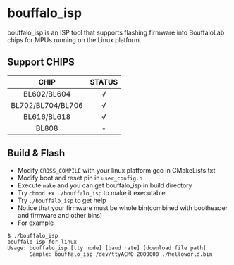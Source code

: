 # bouffalo_isp

bouffalo_isp is an ISP tool that supports flashing firmware into BouffaloLab chips for MPUs running on the Linux platform.

## Support CHIPS

|    CHIP        |   STATUS    |
|:--------------:|:-----------:|
|BL602/BL604     |   √         |
|BL702/BL704/BL706 | √         |
|BL616/BL618     |   √         |
|BL808           |   -         |

## Build & Flash

- Modify `CROSS_COMPILE` with your linux platform gcc in CMakeLists.txt
- Modify boot and reset pin in `user_config.h`
- Execute `make` and you can get bouffalo_isp in build directory
- Try `chmod +x ./bouffalo_isp` to make it executable
- Try `./bouffalo_isp` to get help
- Notice that your firmware must be whole bin(combined with bootheader and firmware and other bins)
- For example

```
$ ./bouffalo_isp
bouffalo isp for linux
Usage: bouffalo_isp [tty node] [baud rate] [download file path]
       Sample: bouffalo_isp /dev/ttyACM0 2000000 ./helloworld.bin

```